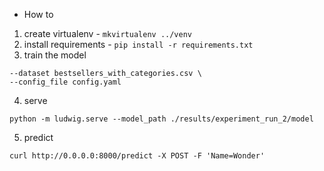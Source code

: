 
* How to
1. create virtualenv - `mkvirtualenv ../venv`
2. install requirements - `pip install -r requirements.txt`
3. train the model
```  ludwig train \
--dataset bestsellers_with_categories.csv \
--config_file config.yaml
```
4. serve
```
python -m ludwig.serve --model_path ./results/experiment_run_2/model
```

5. predict
```
curl http://0.0.0.0:8000/predict -X POST -F 'Name=Wonder'
```
